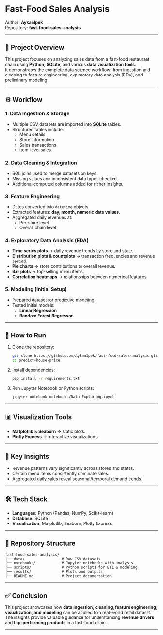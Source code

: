 # Fast-Food Sales Analysis

Author: **AykanIpek**  
Repository: **fast-food-sales-analysis**  

---

## 📌 Project Overview
This project focuses on analyzing sales data from a fast-food restaurant chain using **Python**, **SQLite**, and various **data visualization tools**.  
It demonstrates the complete data science workflow: from ingestion and cleaning to feature engineering, exploratory data analysis (EDA), and preliminary modeling.

---

## ⚙️ Workflow

### 1. Data Ingestion & Storage
- Multiple CSV datasets are imported into **SQLite** tables.  
- Structured tables include:
  - Menu details  
  - Store information  
  - Sales transactions  
  - Item-level sales  

### 2. Data Cleaning & Integration
- SQL joins used to merge datasets on keys.  
- Missing values and inconsistent data types checked.  
- Additional computed columns added for richer insights.  

### 3. Feature Engineering
- Dates converted into `datetime` objects.  
- Extracted features: **day, month, numeric date values**.  
- Aggregated daily revenues at:
  - Per-store level  
  - Overall chain level  

### 4. Exploratory Data Analysis (EDA)
- **Time series plots** → daily revenue trends by store and state.  
- **Distribution plots & countplots** → transaction frequencies and revenue spread.  
- **Pie charts** → store contributions to overall revenue.  
- **Bar plots** → top-selling menu items.  
- **Correlation heatmaps** → relationships between numerical features.  

### 5. Modeling (Initial Setup)
- Prepared dataset for predictive modeling.  
- Tested initial models:
  - **Linear Regression**  
  - **Random Forest Regressor**  

---


## 🚀 How to Run

1. Clone the repository:
   ```bash
   git clone https://github.com/AykanIpek/fast-food-sales-analysis.git
   cd predict-house-price
   ```

2. Install dependencies:
   ```bash
   pip install -r requirements.txt
   ```

3. Run Jupyter Notebook or Python scripts:
   ```bash
   jupyter notebook notebooks/Data Exploring.ipynb
   ```

---



## 📊 Visualization Tools
- **Matplotlib** & **Seaborn** → static plots.  
- **Plotly Express** → interactive visualizations.  

---

## 🚀 Key Insights
- Revenue patterns vary significantly across stores and states.  
- Certain menu items consistently dominate sales.  
- Aggregated daily sales reveal seasonal/temporal demand trends.  

---

## 🛠️ Tech Stack
- **Languages:** Python (Pandas, NumPy, Scikit-learn)  
- **Database:** SQLite  
- **Visualization:** Matplotlib, Seaborn, Plotly Express  

---

## 📂 Repository Structure
```
fast-food-sales-analysis/
│── data/                 # Raw CSV datasets
│── notebooks/            # Jupyter notebooks with analysis
│── scripts/              # Python scripts for ETL & modeling
│── results/              # Plots and outputs
│── README.md             # Project documentation
```

---

## ✅ Conclusion
This project showcases how **data ingestion, cleaning, feature engineering, visualization, and modeling** can be applied to a real-world retail dataset.  
The insights provide valuable guidance for understanding **revenue drivers** and **top-performing products** in a fast-food chain.

---
